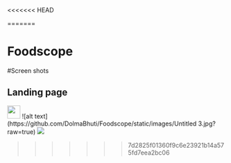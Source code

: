 <<<<<<< HEAD

=======

# Foodscope

#Screen shots

<h2>Landing page</h2>
<img width="30px" src="https://github.com/DolmaBhuti/Foodscope/static/images/Untitled 3.jpg?raw=true">
![alt text] (https://github.com/DolmaBhuti/Foodscope/static/images/Untitled 3.jpg?raw=true)

<img src="/images/Untitled3.jpg">

> > > > > > > 7d2825f01360f9c6e23921b14a575fd7eea2bc06
